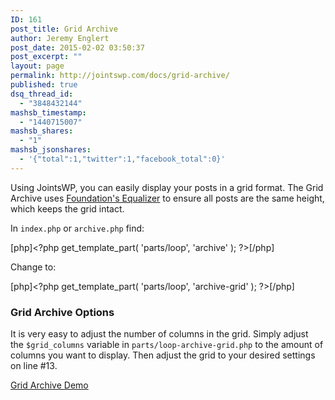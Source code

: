 ```yaml
---
ID: 161
post_title: Grid Archive
author: Jeremy Englert
post_date: 2015-02-02 03:50:37
post_excerpt: ""
layout: page
permalink: http://jointswp.com/docs/grid-archive/
published: true
dsq_thread_id:
  - "3848432144"
mashsb_timestamp:
  - "1440715007"
mashsb_shares:
  - "1"
mashsb_jsonshares:
  - '{"total":1,"twitter":1,"facebook_total":0}'
---
```

Using JointsWP, you can easily display your posts in a grid format. The Grid Archive uses <a href="http://foundation.zurb.com/sites/docs/equalizer.html">Foundation's Equalizer</a> to ensure all posts are the same height, which keeps the grid intact.

In <code>index.php</code> or <code>archive.php</code> find:

[php]&lt;?php get_template_part( 'parts/loop', 'archive' ); ?&gt;[/php]

Change to:

[php]&lt;?php get_template_part( 'parts/loop', 'archive-grid' ); ?&gt;[/php]

<h3>Grid Archive Options</h3>
It is very easy to adjust the number of columns in the grid. Simply adjust the <code>$grid_columns</code> variable in <code>parts/loop-archive-grid.php</code> to the amount of columns you want to display. Then adjust the grid to your desired settings on line #13.

<p><a class="button" href="http://jointswp.com/demo/category/grid/" target="_blank">Grid Archive Demo</a></p>
